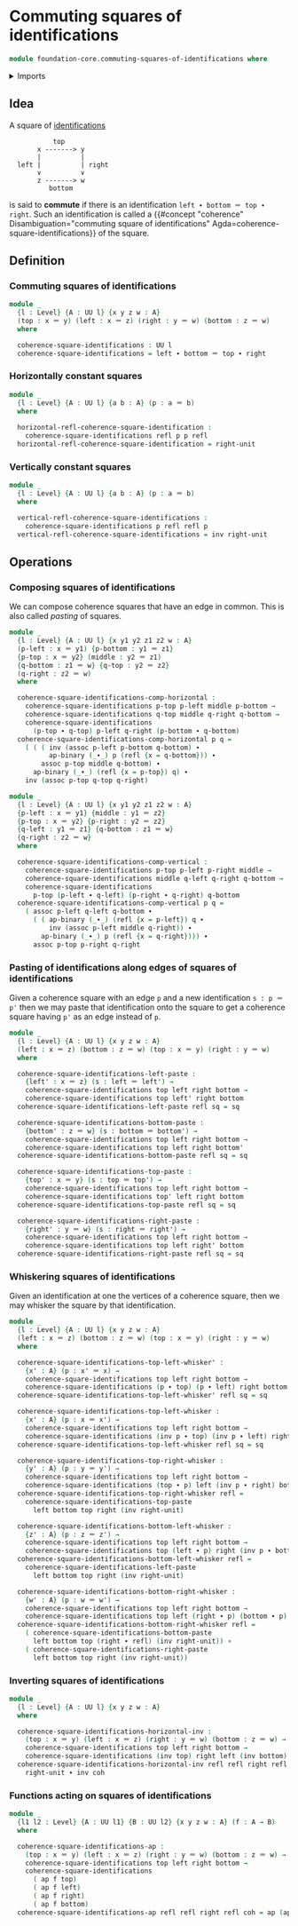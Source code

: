 # Commuting squares of identifications

```agda
module foundation-core.commuting-squares-of-identifications where
```

<details><summary>Imports</summary>

```agda
open import foundation.action-on-identifications-binary-functions
open import foundation.action-on-identifications-functions
open import foundation.universe-levels

open import foundation-core.function-types
open import foundation-core.identity-types
```

</details>

## Idea

A square of [identifications](foundation-core.identity-types.md)

```text
           top
       x -------> y
       |          |
  left |          | right
       ∨          ∨
       z -------> w
          bottom
```

is said to **commute** if there is an identification
`left ∙ bottom ＝ top ∙ right`. Such an identification is called a
{{#concept "coherence" Disambiguation="commuting square of identifications" Agda=coherence-square-identifications}}
of the square.

## Definition

### Commuting squares of identifications

```agda
module _
  {l : Level} {A : UU l} {x y z w : A}
  (top : x ＝ y) (left : x ＝ z) (right : y ＝ w) (bottom : z ＝ w)
  where

  coherence-square-identifications : UU l
  coherence-square-identifications = left ∙ bottom ＝ top ∙ right
```

### Horizontally constant squares

```agda
module _
  {l : Level} {A : UU l} {a b : A} (p : a ＝ b)
  where
  
  horizontal-refl-coherence-square-identification :
    coherence-square-identifications refl p p refl
  horizontal-refl-coherence-square-identification = right-unit
```

### Vertically constant squares

```agda
module _
  {l : Level} {A : UU l} {a b : A} (p : a ＝ b)
  where

  vertical-refl-coherence-square-identifications :
    coherence-square-identifications p refl refl p
  vertical-refl-coherence-square-identifications = inv right-unit
```

## Operations

### Composing squares of identifications

We can compose coherence squares that have an edge in common. This is also
called _pasting_ of squares.

```agda
module _
  {l : Level} {A : UU l} {x y1 y2 z1 z2 w : A}
  (p-left : x ＝ y1) {p-bottom : y1 ＝ z1}
  {p-top : x ＝ y2} (middle : y2 ＝ z1)
  {q-bottom : z1 ＝ w} {q-top : y2 ＝ z2}
  (q-right : z2 ＝ w)
  where

  coherence-square-identifications-comp-horizontal :
    coherence-square-identifications p-top p-left middle p-bottom →
    coherence-square-identifications q-top middle q-right q-bottom →
    coherence-square-identifications
      (p-top ∙ q-top) p-left q-right (p-bottom ∙ q-bottom)
  coherence-square-identifications-comp-horizontal p q =
    ( ( ( inv (assoc p-left p-bottom q-bottom) ∙
          ap-binary (_∙_) p (refl {x = q-bottom})) ∙
        assoc p-top middle q-bottom) ∙
      ap-binary (_∙_) (refl {x = p-top}) q) ∙
    inv (assoc p-top q-top q-right)

module _
  {l : Level} {A : UU l} {x y1 y2 z1 z2 w : A}
  {p-left : x ＝ y1} {middle : y1 ＝ z2}
  {p-top : x ＝ y2} {p-right : y2 ＝ z2}
  {q-left : y1 ＝ z1} {q-bottom : z1 ＝ w}
  {q-right : z2 ＝ w}
  where

  coherence-square-identifications-comp-vertical :
    coherence-square-identifications p-top p-left p-right middle →
    coherence-square-identifications middle q-left q-right q-bottom →
    coherence-square-identifications
      p-top (p-left ∙ q-left) (p-right ∙ q-right) q-bottom
  coherence-square-identifications-comp-vertical p q =
    ( assoc p-left q-left q-bottom ∙
      ( ( ap-binary (_∙_) (refl {x = p-left}) q ∙
          inv (assoc p-left middle q-right)) ∙
        ap-binary (_∙_) p (refl {x = q-right}))) ∙
      assoc p-top p-right q-right
```

### Pasting of identifications along edges of squares of identifications

Given a coherence square with an edge `p` and a new identification `s : p ＝ p'`
then we may paste that identification onto the square to get a coherence square
having `p'` as an edge instead of `p`.

```agda
module _
  {l : Level} {A : UU l} {x y z w : A}
  (left : x ＝ z) (bottom : z ＝ w) (top : x ＝ y) (right : y ＝ w)
  where

  coherence-square-identifications-left-paste :
    {left' : x ＝ z} (s : left ＝ left') →
    coherence-square-identifications top left right bottom →
    coherence-square-identifications top left' right bottom
  coherence-square-identifications-left-paste refl sq = sq

  coherence-square-identifications-bottom-paste :
    {bottom' : z ＝ w} (s : bottom ＝ bottom') →
    coherence-square-identifications top left right bottom →
    coherence-square-identifications top left right bottom'
  coherence-square-identifications-bottom-paste refl sq = sq

  coherence-square-identifications-top-paste :
    {top' : x ＝ y} (s : top ＝ top') →
    coherence-square-identifications top left right bottom →
    coherence-square-identifications top' left right bottom
  coherence-square-identifications-top-paste refl sq = sq

  coherence-square-identifications-right-paste :
    {right' : y ＝ w} (s : right ＝ right') →
    coherence-square-identifications top left right bottom →
    coherence-square-identifications top left right' bottom
  coherence-square-identifications-right-paste refl sq = sq
```

### Whiskering squares of identifications

Given an identification at one the vertices of a coherence square, then we may
whisker the square by that identification.

```agda
module _
  {l : Level} {A : UU l} {x y z w : A}
  (left : x ＝ z) (bottom : z ＝ w) (top : x ＝ y) (right : y ＝ w)
  where

  coherence-square-identifications-top-left-whisker' :
    {x' : A} (p : x' ＝ x) →
    coherence-square-identifications top left right bottom →
    coherence-square-identifications (p ∙ top) (p ∙ left) right bottom
  coherence-square-identifications-top-left-whisker' refl sq = sq

  coherence-square-identifications-top-left-whisker :
    {x' : A} (p : x ＝ x') →
    coherence-square-identifications top left right bottom →
    coherence-square-identifications (inv p ∙ top) (inv p ∙ left) right bottom
  coherence-square-identifications-top-left-whisker refl sq = sq

  coherence-square-identifications-top-right-whisker :
    {y' : A} (p : y ＝ y') →
    coherence-square-identifications top left right bottom →
    coherence-square-identifications (top ∙ p) left (inv p ∙ right) bottom
  coherence-square-identifications-top-right-whisker refl =
    coherence-square-identifications-top-paste
      left bottom top right (inv right-unit)

  coherence-square-identifications-bottom-left-whisker :
    {z' : A} (p : z ＝ z') →
    coherence-square-identifications top left right bottom →
    coherence-square-identifications top (left ∙ p) right (inv p ∙ bottom)
  coherence-square-identifications-bottom-left-whisker refl =
    coherence-square-identifications-left-paste
      left bottom top right (inv right-unit)

  coherence-square-identifications-bottom-right-whisker :
    {w' : A} (p : w ＝ w') →
    coherence-square-identifications top left right bottom →
    coherence-square-identifications top left (right ∙ p) (bottom ∙ p)
  coherence-square-identifications-bottom-right-whisker refl =
    ( coherence-square-identifications-bottom-paste
      left bottom top (right ∙ refl) (inv right-unit)) ∘
    ( coherence-square-identifications-right-paste
      left bottom top right (inv right-unit))
```

### Inverting squares of identifications

```agda
module _
  {l : Level} {A : UU l} {x y z w : A}
  where

  coherence-square-identifications-horizontal-inv :
    (top : x ＝ y) (left : x ＝ z) (right : y ＝ w) (bottom : z ＝ w) →
    coherence-square-identifications top left right bottom →
    coherence-square-identifications (inv top) right left (inv bottom)
  coherence-square-identifications-horizontal-inv refl refl right refl coh =
    right-unit ∙ inv coh
```

### Functions acting on squares of identifications

```agda
module _
  {l1 l2 : Level} {A : UU l1} {B : UU l2} {x y z w : A} (f : A → B)
  where

  coherence-square-identifications-ap :
    (top : x ＝ y) (left : x ＝ z) (right : y ＝ w) (bottom : z ＝ w) →
    coherence-square-identifications top left right bottom →
    coherence-square-identifications
      ( ap f top)
      ( ap f left)
      ( ap f right)
      ( ap f bottom)
  coherence-square-identifications-ap refl refl right refl coh = ap (ap f) coh
```
